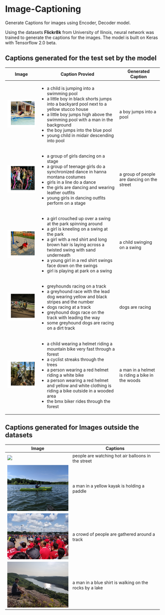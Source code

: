 # Image-Captioning
Generate Captions for images using Encoder, Decoder model.

Using the datasets **Flickr8k** from University of Ilinois, neural network was trained to generate the captions for the images.
The model is built on Keras with Tensorflow 2.0 beta.

## Captions generated for the test set by the model
Image | Caption Provied | Generated Caption 
---|---|---
![](Images/1.png)|<ul><li>a child is jumping into a swimming pool</li><li>a little boy in black shorts jumps into a backyard pool next to a yellow stucco house </li><li>a little boy jumps high above the swimming pool with a man in the background</li> <li>the boy jumps into the blue pool</li> <li>young child in midair descending into pool</li></ul>| a boy jumps into a pool
![](Images/2.png)|<ul><li>a group of girls dancing on a stage</li><li>a group of teenage girls do a synchronized dance in hanna montana costumes </li><li> girls in a line do a dance </li><li> the girls are dancing and wearing leather outfits </li><li> young girls in dancing outfits perform on a stage </li> | a group of people are dancing on the street
![](Images/5.png)|<ul><li>a girl crouched up over a swing at the park  spinning around <li>a girl is kneeling on a swing at the park </li> <li> a girl with a red shirt and long brown hair is laying across a twisted swing with sand underneath </li> <li> a young girl in a red shirt swings face down on the swings </li> <li> girl is playing at park on a swing </li></ul>|a child swinging on a swing 
![](Images/6.png)| <ul><li>greyhounds racing on a track</li><li>a greyhound race with the lead dog wearing yellow and black stripes and the number</li><li>dogs racing at a track</li><li>greyhound dogs race on the track  with   leading the way</li><li>some greyhound dogs are racing on a dirt track </li></ul> | dogs are racing
![](Images/7.png)|<ul><li>a child wearing a helmet riding a mountain bike very fast through a forest </li><li> a cyclist streaks through the trees</li><li> a person wearing a red helmet riding a white bike </li><li> a person wearing a red helmet and yellow and white clothing is riding a bike outside in a wooded area </li><li>the bmx biker rides through the forest </li></ul>| a man in a helmet is riding a bike in the woods
  
  ## Captions generated for Images outside the datasets
  Image | Captions
  ---|---
  <img src="Images/test1.jpg" width=250>| people are watching hot air balloons in the street
  <img src="Images/test2.jpg" width=250>| a man in a yellow kayak is holding a paddle 
  <img src="Images/test3.jpg" width=250>| a crowd of people are gathered around a track
  <img src="Images/test4.jpg" width=250>| a man in a blue shirt is walking on the rocks by a lake 
